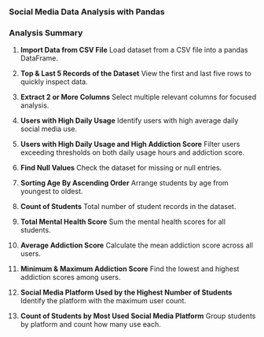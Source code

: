 ### Social Media Data Analysis with Pandas

### Analysis Summary 

1. **Import Data from CSV File**
   Load dataset from a CSV file into a pandas DataFrame.

2. **Top & Last 5 Records of the Dataset**
    View the first and last five rows to quickly inspect data.

3. **Extract 2 or More Columns**
   Select multiple relevant columns for focused analysis.

4. **Users with High Daily Usage**
   Identify users with high average daily social media use.

5. **Users with High Daily Usage and High Addiction Score**
   Filter users exceeding thresholds on both daily usage hours and addiction score.

6. **Find Null Values**
   Check the dataset for missing or null entries.

7. **Sorting Age By Ascending Order**
   Arrange students by age from youngest to oldest.

8. **Count of Students**
   Total number of student records in the dataset.

9. **Total Mental Health Score**
   Sum the mental health scores for all students.

10. **Average Addiction Score**
    Calculate the mean addiction score across all users.

11. **Minimum & Maximum Addiction Score**
    Find the lowest and highest addiction scores among users.

12. **Social Media Platform Used by the Highest Number of Students**
    Identify the platform with the maximum user count.

13. **Count of Students by Most Used Social Media Platform**
    Group students by platform and count how many use each.

